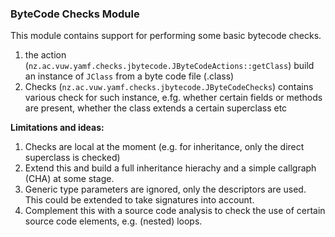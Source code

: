 ### ByteCode Checks Module

This module contains support for performing some basic bytecode checks.

 1. the action (`nz.ac.vuw.yamf.checks.jbytecode.JByteCodeActions::getClass`) build an instance of `JClass` from a byte code file (.class)
 2. Checks (`nz.ac.vuw.yamf.checks.jbytecode.JByteCodeChecks`) contains various check for such instance, e.fg. whether certain fields or methods are present, whether the class extends a certain superclass etc
 
__Limitations and ideas:__ 

   1. Checks are local at the moment (e.g. for inheritance, only the direct superclass is checked)
   2. Extend this and build a full inheritance hierachy and a simple callgraph (CHA) at some stage.
   3. Generic type parameters are ignored, only the descriptors are used. This could be extended to take signatures into account. 
   4. Complement this with a source code analysis to check the use of certain source code elements, e.g. (nested) loops.
